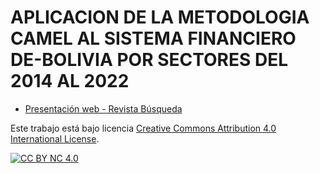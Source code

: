 # APLICACION DE LA METODOLOGIA CAMEL AL SISTEMA FINANCIERO DE-BOLIVIA POR SECTORES DEL 2014 AL 2022

- [Presentación web - Revista Búsqueda](#)

Este trabajo está bajo licencia 
[Creative Commons Attribution 4.0 International License][cc-by-nc].

[![CC BY NC 4.0][cc-by-nc-image]][cc-by-nc]

[cc-by-nc]: https://creativecommons.org/licenses/by-nc/4.0/
[cc-by-nc-image]: https://mirrors.creativecommons.org/presskit/buttons/70x10/png/by-nc.png